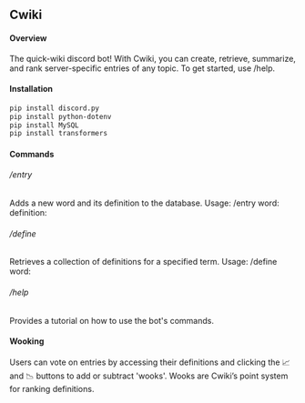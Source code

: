 <h2>Cwiki</h2>
<h4>Overview</h4>
The quick-wiki discord bot! With Cwiki, you can create, retrieve, summarize, and rank server-specific entries of any topic. To get started, use /help. 
<h4>Installation</h4>

```bash
pip install discord.py
pip install python-dotenv
pip install MySQL 
pip install transformers
```

<h4>Commands</h4>
<h6>/entry</h6>
Adds a new word and its definition to the database. Usage: /entry word:<term> definition:<definition>
<h6>/define</h6>
Retrieves a collection of definitions for a specified term. Usage: /define word:<term>
<!--<h6>/summarize</h6>
Generates a summary of definitions for a specified term using AI. Usage: /summarize word:<term>-->
<h6>/help</h6>
Provides a tutorial on how to use the bot's commands.
<h4>Wooking</h4>
Users can vote on entries by accessing their definitions and clicking the 📈 and 📉 buttons to add or subtract 'wooks'. Wooks are Cwiki’s point system for ranking definitions.
    
<!--<h4>Credits</h4>

This bot uses the pre-trained **[BART model](https://github.com/facebookresearch/fairseq/tree/main/examples/bart)** for its summarization feature.-->
